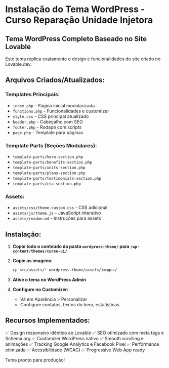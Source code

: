 # Instalação do Tema WordPress - Curso Reparação Unidade Injetora

## Tema WordPress Completo Baseado no Site Lovable

Este tema replica exatamente o design e funcionalidades do site criado no Lovable.dev.

## Arquivos Criados/Atualizados:

### Templates Principais:
- `index.php` - Página inicial modularizada
- `functions.php` - Funcionalidades e customizer
- `style.css` - CSS principal atualizado
- `header.php` - Cabeçalho com SEO
- `footer.php` - Rodapé com scripts
- `page.php` - Template para páginas

### Template Parts (Seções Modulares):
- `template-parts/hero-section.php`
- `template-parts/benefits-section.php`
- `template-parts/units-section.php`
- `template-parts/plans-section.php`
- `template-parts/testimonials-section.php`
- `template-parts/cta-section.php`

### Assets:
- `assets/css/theme-custom.css` - CSS adicional
- `assets/js/theme.js` - JavaScript interativo
- `assets/readme.md` - Instruções para assets

## Instalação:

1. **Copie todo o conteúdo da pasta `wordpress-theme/` para `/wp-content/themes/curso-ui/`**

2. **Copie as imagens:**
   ```bash
   cp src/assets/* wordpress-theme/assets/images/
   ```

3. **Ative o tema no WordPress Admin**

4. **Configure no Customizer:**
   - Vá em Aparência > Personalizar
   - Configure contatos, textos do hero, estatísticas

## Recursos Implementados:

✅ Design responsivo idêntico ao Lovable
✅ SEO otimizado com meta tags e Schema.org
✅ Customizer WordPress nativo
✅ Smooth scrolling e animações
✅ Tracking Google Analytics e Facebook Pixel
✅ Performance otimizada
✅ Acessibilidade (WCAG)
✅ Progressive Web App ready

Tema pronto para produção!